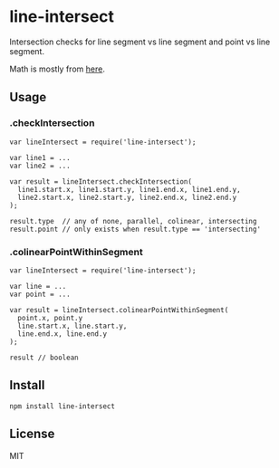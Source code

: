 # line-intersect

Intersection checks for line segment vs line segment and point vs line segment.

Math is mostly from [here](https://web.archive.org/web/20060808212243/http://local.wasp.uwa.edu.au/~pbourke/geometry/lineline2d).

## Usage

### .checkIntersection

    var lineIntersect = require('line-intersect');
    
    var line1 = ...
    var line2 = ...
    
    var result = lineIntersect.checkIntersection(
      line1.start.x, line1.start.y, line1.end.x, line1.end.y,
      line2.start.x, line2.start.y, line2.end.x, line2.end.y
    );
    
    result.type  // any of none, parallel, colinear, intersecting
    result.point // only exists when result.type == 'intersecting'

### .colinearPointWithinSegment

    var lineIntersect = require('line-intersect');
    
    var line = ...
    var point = ...

    var result = lineIntersect.colinearPointWithinSegment(
      point.x, point.y
      line.start.x, line.start.y,
      line.end.x, line.end.y
    );
    
    result // boolean

## Install

    npm install line-intersect

## License

MIT